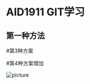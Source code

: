 # AID1911 GIT学习

##  第一种方法


#第3种方案


#第4种方案增加





![picture](/home/tarena/month2/day17-1.16/picture.jpeg)

